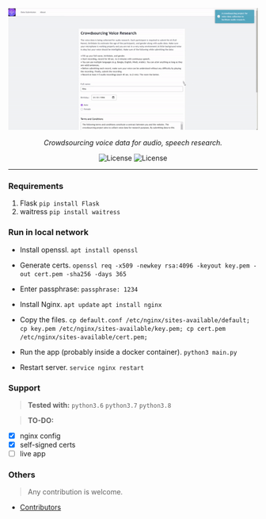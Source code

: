 <p align="center">
  <a href="#"><img src="static/demo.gif" alt="demo"></a>
</p>
<p align="center">
    <em>Crowdsourcing voice data for audio, speech research.</em>
</p>
<p align="center">
<a href="https://www.python.org/downloads/release/python-360/" style="text-decoration: none;" target="_blank">
    <img src="https://img.shields.io/badge/python-3.6-blue.svg" alt="License">
</a>

<a href="https://pypi.org/project/audioperm/" style="text-decoration: none;" target="_blank">
    <img src="https://img.shields.io/pypi/l/audioperm?style=flat" alt="License">
</a>

</p>

---
### Requirements

1. Flask `pip install Flask`
2. waitress `pip install waitress`

### Run in local network

* Install openssl. `apt install openssl`

* Generate certs. `openssl req -x509 -newkey rsa:4096 -keyout key.pem -out cert.pem -sha256 -days 365`

* Enter passphrase: `passphrase: 1234`

* Install Nginx. `apt update` `apt install nginx`

* Copy the files. `cp default.conf /etc/nginx/sites-available/default; cp key.pem /etc/nginx/sites-available/key.pem; cp cert.pem /etc/nginx/sites-available/cert.pem;`

* Run the app (probably inside a docker container). `python3 main.py`

* Restart server. `service nginx restart`

### Support

> **Tested with:** `python3.6` `python3.7` `python3.8`

> **TO-DO:**
 - [x] nginx config
 - [x] self-signed certs
 - [ ] live app

### Others
> Any contribution is welcome. 
  - [Contributors](https://github.com/zabir-nabil/crowdsource-voice-research/graphs/contributors)


